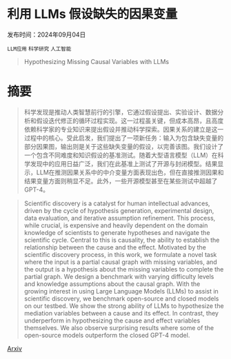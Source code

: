 # 利用 LLMs 假设缺失的因果变量

发布时间：2024年09月04日

`LLM应用` `科学研究` `人工智能`

> Hypothesizing Missing Causal Variables with LLMs

# 摘要

> 科学发现是推动人类智慧前行的引擎，它通过假设提出、实验设计、数据分析和假设迭代修正的循环过程实现。这一过程虽关键，但成本高昂，且高度依赖科学家的专业知识来提出假设并推动科学探索。因果关系的建立是这一过程中的核心。受此启发，我们提出了一项新任务：输入为包含缺失变量的部分因果图，输出则是关于这些缺失变量的假设，以完善该图。我们设计了一个包含不同难度和知识假设的基准测试。随着大型语言模型（LLM）在科学发现中的应用日益广泛，我们在此基准上测试了开源与封闭模型。结果显示，LLM在推测因果关系中的中介变量方面表现出色，但在直接推测因果和结果变量方面则稍显不足。此外，一些开源模型甚至在某些测试中超越了GPT-4。

> Scientific discovery is a catalyst for human intellectual advances, driven by the cycle of hypothesis generation, experimental design, data evaluation, and iterative assumption refinement. This process, while crucial, is expensive and heavily dependent on the domain knowledge of scientists to generate hypotheses and navigate the scientific cycle. Central to this is causality, the ability to establish the relationship between the cause and the effect. Motivated by the scientific discovery process, in this work, we formulate a novel task where the input is a partial causal graph with missing variables, and the output is a hypothesis about the missing variables to complete the partial graph. We design a benchmark with varying difficulty levels and knowledge assumptions about the causal graph. With the growing interest in using Large Language Models (LLMs) to assist in scientific discovery, we benchmark open-source and closed models on our testbed. We show the strong ability of LLMs to hypothesize the mediation variables between a cause and its effect. In contrast, they underperform in hypothesizing the cause and effect variables themselves. We also observe surprising results where some of the open-source models outperform the closed GPT-4 model.

[Arxiv](https://arxiv.org/abs/2409.02604)